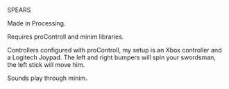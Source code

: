 SPEARS

Made in Processing.

Requires proControll and minim libraries.

Controllers configured with proControll, my setup is an
Xbox controller and a Logitech Joypad.  The left and right
bumpers will spin your swordsman, the left stick will move
him.

Sounds play through minim.
